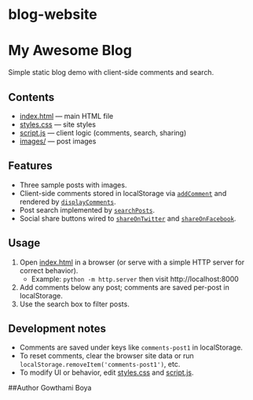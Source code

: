 # blog-website
# My Awesome Blog

Simple static blog demo with client-side comments and search.

## Contents
- [index.html](index.html) — main HTML file
- [styles.css](styles.css) — site styles
- [script.js](script.js) — client logic (comments, search, sharing)
- [images/](images) — post images

## Features
- Three sample posts with images.
- Client-side comments stored in localStorage via [`addComment`](script.js) and rendered by [`displayComments`](script.js).
- Post search implemented by [`searchPosts`](script.js).
- Social share buttons wired to [`shareOnTwitter`](script.js) and [`shareOnFacebook`](script.js).

## Usage
1. Open [index.html](index.html) in a browser (or serve with a simple HTTP server for correct behavior).
   - Example: `python -m http.server` then visit http://localhost:8000
2. Add comments below any post; comments are saved per-post in localStorage.
3. Use the search box to filter posts.

## Development notes
- Comments are saved under keys like `comments-post1` in localStorage.
- To reset comments, clear the browser site data or run `localStorage.removeItem('comments-post1')`, etc.
- To modify UI or behavior, edit [styles.css](styles.css) and [script.js](script.js).

##Author
Gowthami Boya

